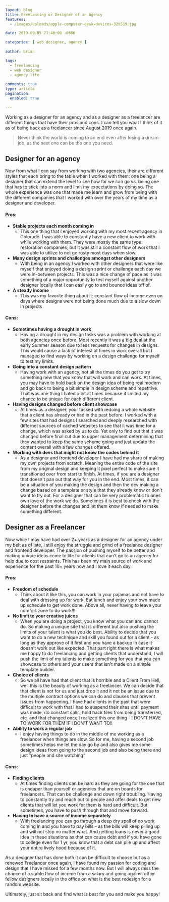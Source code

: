 ```yaml
---
layout: blog
title: Freelancing or Designer of an Agency
features: 
  - /images/uploads/apple-computer-desk-devices-326519.jpg

date: 2019-09-05 21:48:00 -0600

categories: [ web designer, agency ]
  
author: brian

tags:
  - freelancing
  - web designer
  - agency life
  
comments: true
type: article
pagination:
  enabled: true

---
```


Working as a designer for an agency and as a designer as a freelancer are different things that have their pros and cons. I can tell you what I think of it as of being back as a freelancer since August 2019 once again.

> Never think the world is coming to an end even after losing a dream job, as the next one can be the one you need.

## Designer for an agency

Now from what I can say from working with two agencies, their are different styles that each bring to the table when I worked with them: one being a designer that can extend the level to see how far we can go vs. being one that has to stick into a norm and limit my expectations by doing so. The whole experience was one that made me learn and grow from being with the different companies that I worked with over the years of my time as a designer and developer.

#### Pros:

* **Stable projects each month coming in**
  * This one thing that I enjoyed working with my most recent agency in Colorado. I was able to constantly have a new client to work with while working with them. They were mostly the same type: restoration companies, but it was still a constant flow of work that I was able to utilize to not go rusty most days when slow.
* **Many design sprints and challenges amongst other designers**
  * With being in an agency I worked with other designers that were like myself that enjoyed doing a design sprint or challenge each day we were in-between projects. This was a nice change of pace as it was something of a major opprotunity to test myself against another designer locally that I can easily go to and bounce ideas off of.
* **A steady income**
  * This was my favorite thing about it: constant flow of income even on days where designs were not being done much due to a slow down in projects

#### Cons:

* **Sometimes having a drought in work**
  * Having a drought in my design tasks was a problem with working at both agencies once before. Most recently it was a big deal at the early Summer season due to less requests for changes in designs. This would cause a lack of interest at times in work overall but I managed to find ways by working on a design challenge for myself to test my limits.
* **Going into a constant design pattern**
  * Having work with an agency, not all the times do you get to try something new that you know that will work and can work. At times, you may have to hold back on the design idea of being real modern and go back to being a bit simple in design scheme and repetitive. That was one thing I hated a bit at times because it limited my chance to be unique for each different client.
* **Having designs changed before client showcase**
  * At times as a designer, your tasked with redoing a whole website that a client has already or had in the past before. I worked with a few sites that had designs I searched and deeply researched with differnet sources of cached websites to see that it was time for a change, which was asked by us to do. Yet only to find out that it was changed before final cut due to upper management determining that they wanted to keep the same scheme going and just update the content overall with a few changes offered.
* **Working with devs that might not know the codes behind it**
  * As a designer and frontend developer I have had my share of making my own projects from scratch. Meaning the entire code of the site from my original design and keeping it pixel perfect to make sure it transitioned over from start to finish. At times, if you are a designer that doesn't pan out that way for you in the end. Most times, it can be a situation of you making the design and then the dev making a change based on a template or style that they already know or don't want to try out. For a designer that can be very problematic to ones own love of the work we do. Sometimes it is best to check with the designer before the changes and let them know if needed to make something different.

## Designer as a Freelancer

Now while I may have had over 2+ years as a designer for an agency under my belt as of late, I still enjoy the struggle and grind of a freelance designer and frontend developer. The passion of pushing myself to be better and making unique ideas come to life for clients that can't go to an agency for help due to cost restraints. This has been my main source of work and experience for the past 10+ years now and I love it each day.

#### Pros:

* **Freedom of schedule**
  * Think about it like this, you can work in your pajamas and not have to deal with dressing up for work. Eat lunch and enjoy your own made up schedule to get work done. Above all, never having to leave your comfort zone to do work\!\!\!
* **No limit to your creative juices**
  * When you are doing a project, you know what you can and cannot do. So making a unique site that is different but also pushing the limits of your talent is what you do best. Ability to decide that you want to do a new technique and skill you found out for a client - as long as they approve of it first and you have a backup in case it doesn't work out like expected. That part right there is what makes me happy to do freelancing and getting clients that understand, I will push the limit of my talents to make something for you that you can showcase to others and your users that isn't made on a simple template builder.
* **Choice of clients**
  * So we all have had that client that is horrible and a Client From Hell, well this is the beauty of working as a freelancer. We can decide that that client is not for us and just drop it and it not be an issue due to the multiple contract options we can do and clauses that prevent issues from happening. I have had clients in the past that were difficult to work with that I had to suspend their sites until payment was made, do constant calls, hold back files from being transferred, etc. and that changed once I realized this one thing - I DON'T HAVE TO WORK FOR THEM IF I DON'T WANT TO\!\!
* **Ability to work a regular job**
  * I enjoy having things to do in the middle of me working as a freelancer when things are slow. So for me, having a second job sometimes helps me let the day go by and also gives me some design ideas from going to the second job and also being there and just "people and site watching"

#### Cons:

* **Finding clients**
  * At times finding clients can be hard as they are going for the one that is cheaper than yourself or agencies that are on boards for freelancers. That can be challenge and down right troubling. Having to constantly try and reach out to people and offer deals to get new clients that will let you work for them is hard and difficult. But sometimes, you have to push through that and move forward.
* **Having to have a source of income separately**
  * With freelancing you can go through a deep dry spell of no work coming in and you have to pay bills - as the bills will keep pilling up and will not stop no matter what. And getting loans is never a good idea in these situations as that can cause debt and if you have gone to college even for 1 yr, you know that a debt can pile up and affect your entire lively hood because of it.

As a designer that has done both it can be difficult to choose but as a renewed Freelancer once again, I have found my passion for coding and design that I have missed for a few months now. But I will always miss the chance of a stable flow of income from a salary and going against other fellow designers locally in the office on what is the best redesign for a random website.

Ultimately, just sit back and find what is best for you and make you happy\!